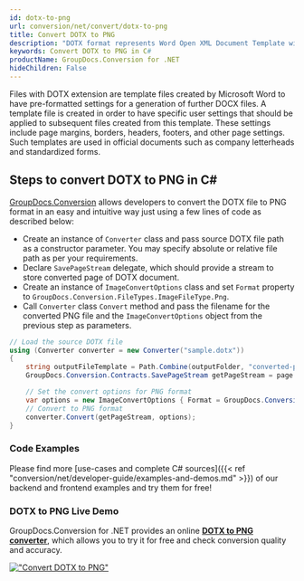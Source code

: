 ```yaml
---
id: dotx-to-png
url: conversion/net/convert/dotx-to-png
title: Convert DOTX to PNG
description: "DOTX format represents Word Open XML Document Template with .dotx extension. Learn how to convert DOTX to PNG file programmatically in C# language using GroupDocs.Conversion for .NET library."
keywords: Convert DOTX to PNG in C#
productName: GroupDocs.Conversion for .NET
hideChildren: False
---
```


Files with DOTX extension are template files created by Microsoft Word to have pre-formatted settings for a generation of further DOCX files. A template file is created in order to have specific user settings that should be applied to subsequent files created from this template. These settings include page margins, borders, headers, footers, and other page settings. Such templates are used in official documents such as company letterheads and standardized forms.

## Steps to convert DOTX to PNG in C#

[GroupDocs.Conversion](https://products.groupdocs.com/conversion/net) allows developers to convert the DOTX file to PNG format in an easy and intuitive way just using a few lines of code as described below:

* Create an instance of `Converter` class and pass source DOTX file path as a constructor parameter. You may specify absolute or relative file path as per your requirements. 
* Declare `SavePageStream` delegate, which should provide a stream to store converted page of DOTX document.
* Create an instance of `ImageConvertOptions` class and set `Format` property to `GroupDocs.Conversion.FileTypes.ImageFileType.Png`.
* Call `Converter` class `Convert` method and pass the filename for the converted PNG file and the `ImageConvertOptions` object from the previous step as parameters.

```csharp
// Load the source DOTX file
using (Converter converter = new Converter("sample.dotx"))
{
    string outputFileTemplate = Path.Combine(outputFolder, "converted-page-{0}.png");
    GroupDocs.Conversion.Contracts.SavePageStream getPageStream = page => new FileStream(string.Format(outputFileTemplate, page), FileMode.Create);

    // Set the convert options for PNG format
    var options = new ImageConvertOptions { Format = GroupDocs.Conversion.FileTypes.ImageFileType.Png };   
    // Convert to PNG format
    converter.Convert(getPageStream, options);
}
```

### Code Examples

Please find more [use-cases and complete C# sources]({{< ref "conversion/net/developer-guide/examples-and-demos.md" >}}) of our backend and frontend examples and try them for free!

### DOTX to PNG Live Demo

GroupDocs.Conversion for .NET provides an online [**DOTX to PNG converter**](https://products.groupdocs.app/conversion/dotx-to-png), which allows you to try it for free and check conversion quality and accuracy.

[!["Convert DOTX to PNG"](conversion/net/images/convert-to-png/convert-dotx-to-png.png)](https://products.groupdocs.app/conversion/dotx-to-png)
